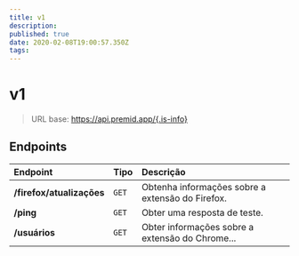 ```yaml
---
title: v1
description:
published: true
date: 2020-02-08T19:00:57.350Z
tags:
---
```


# v1

> URL base: https://api.premid.app/{.is-info}


## Endpoints

<table>
  <thead>
    <tr>
      <th style="text-align:left">Endpoint</th>
      <th style="text-align:left">Tipo</th>
      <th style="text-align:left">Descrição</th>
    </tr>
  </thead>
  <tbody>
    <tr>
      <td style="text-align:left"><b>/firefox/atualizações</b>
      </td>
      <td style="text-align:left"><code>GET</code></td>
      <td style="text-align:left">Obtenha informações sobre a extensão do Firefox.</td>
    </tr>
    <tr>
      <td style="text-align:left"><b>/ping</b>
      </td>
      <td style="text-align:left"><code>GET</code></td>
      <td style="text-align:left">Obter uma resposta de teste.</td>
    </tr>
    <tr>
      <td style="text-align:left"><b>/usuários</b>
      </td>
      <td style="text-align:left"><code>GET</code></td>
      <td style="text-align:left">Obter informações sobre a extensão do Chrome...</td>
    </tr>
  </tbody>
</table>

